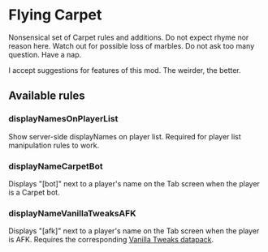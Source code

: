 # Flying Carpet

Nonsensical set of Carpet rules and additions. Do not expect rhyme nor reason here.
Watch out for possible loss of marbles. Do not ask too many question. Have a nap.

I accept suggestions for features of this mod. The weirder, the better.

## Available rules

### displayNamesOnPlayerList

Show server-side displayNames on player list.
Required for player list manipulation rules to work.

### displayNameCarpetBot

Displays "[bot]" next to a player's name on the Tab screen when the player is a Carpet bot.

### displayNameVanillaTweaksAFK

Displays "[afk]" next to a player's name on the Tab screen when the player is AFK.
Requires the corresponding [Vanilla Tweaks datapack](https://vanillatweaks.net/picker/datapacks/).
